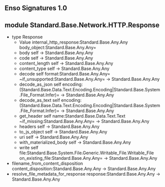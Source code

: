 ## Enso Signatures 1.0
## module Standard.Base.Network.HTTP.Response
- type Response
    - Value internal_http_response:Standard.Base.Any.Any body_object:Standard.Base.Any.Any=
    - body self -> Standard.Base.Any.Any
    - code self -> Standard.Base.Any.Any
    - content_length self -> Standard.Base.Any.Any
    - content_type self -> Standard.Base.Any.Any
    - decode self format:Standard.Base.Any.Any= ~if_unsupported:Standard.Base.Any.Any= -> Standard.Base.Any.Any
    - decode_as_json self encoding:(Standard.Base.Data.Text.Encoding.Encoding|Standard.Base.System.File_Format.Infer)= -> Standard.Base.Any.Any
    - decode_as_text self encoding:(Standard.Base.Data.Text.Encoding.Encoding|Standard.Base.System.File_Format.Infer)= -> Standard.Base.Any.Any
    - get_header self name:Standard.Base.Data.Text.Text ~if_missing:Standard.Base.Any.Any= -> Standard.Base.Any.Any
    - headers self -> Standard.Base.Any.Any
    - to_js_object self -> Standard.Base.Any.Any
    - uri self -> Standard.Base.Any.Any
    - with_materialized_body self -> Standard.Base.Any.Any
    - write self file:Standard.Base.System.File.Generic.Writable_File.Writable_File on_existing_file:Standard.Base.Any.Any= -> Standard.Base.Any.Any
- filename_from_content_disposition content_disposition:Standard.Base.Any.Any -> Standard.Base.Any.Any
- resolve_file_metadata_for_response response:Standard.Base.Any.Any -> Standard.Base.Any.Any
